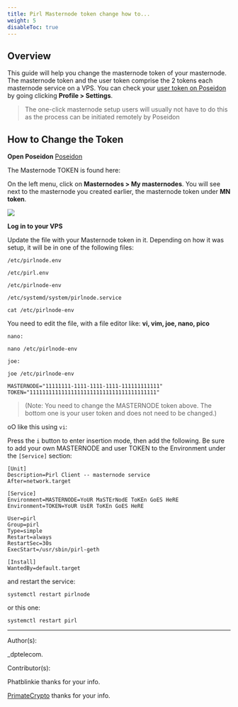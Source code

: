 ```yaml
---
title: Pirl Masternode token change how to...
weight: 5
disableToc: true
---
```


## Overview

This guide will help you change the masternode token of your masternode. The masternode token and the user token comprise the 2 tokens each masternode service on a VPS. You can check your [user token on Poseidon](https://poseidon.pirl.io/accounts/settings/) by going clicking **Profile > Settings**.

> The one-click masternode setup users will usually not have to do this as the process can be initiated remotely by Poseidon


## How to Change the Token

**Open Poseidon** [Poseidon](https://poseidon.pirl.io/accounts/masternodes-list-private/)

The Masternode TOKEN is found here:

On the left menu, click on **Masternodes > My masternodes**.
You will see next to the masternode you created earlier, the masternode token under **MN token**.

![](https://git.pirl.io/community/pirl-docs/blob/master/content/masternodes/Pirl%20Masternode%20token%20change%20how%20to/images/Mn_token.jpg)



**Log in to your VPS**

Update the file with your Masternode token in it.
Depending on how it was setup, it will be in one of the following files:

`/etc/pirlnode.env`

`/etc/pirl.env`

`/etc/pirlnode-env`

`/etc/systemd/system/pirlnode.service`

```
cat /etc/pirlnode-env
```

You need to edit the file, with a file editor like: **vi, vim, joe, nano, pico**

```
nano:

nano /etc/pirlnode-env

joe:

joe /etc/pirlnode-env
```

```
MASTERNODE="11111111-1111-1111-1111-111111111111"
TOKEN="1111111111111111111111111111111111111111"
```

> (Note: You need to change the MASTERNODE token above. The bottom one is your user token and does not need to be changed.)

oO like this using `vi`:

Press the `i` button to enter insertion mode, then add the following.  Be sure to add your own MASTERNODE and user TOKEN to the Environment under the `[Service]` section:
```
[Unit]
Description=Pirl Client -- masternode service
After=network.target

[Service]
Environment=MASTERNODE=YoUR MaSTErNodE ToKEn GoES HeRE
Environment=TOKEN=YoUR UsER ToKEn GoES HeRE

User=pirl
Group=pirl
Type=simple
Restart=always
RestartSec=30s
ExecStart=/usr/sbin/pirl-geth

[Install]
WantedBy=default.target
```

and restart the service:
```
systemctl restart pirlnode
```
or this one:
```
systemctl restart pirl
```


---
Author(s):

_dptelecom.

Contributor(s):

Phatblinkie thanks for your info.

[PrimateCrypto](https://twitter.com/PrimateCrypto) thanks for your info.
